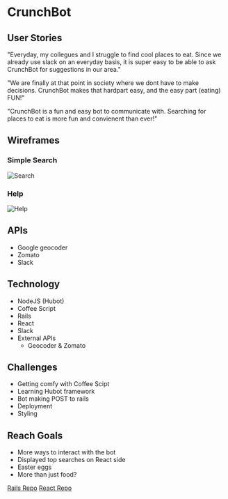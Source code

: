 # CrunchBot

## User Stories
"Everyday, my collegues and I struggle to find cool places to eat. Since we already use slack on an everyday basis, it is super easy to be able to ask CrunchBot for suggestions in our area."

"We are finally at that point in society where we dont have to make decisions. CrunchBot makes that hardpart easy, and the easy part (eating) FUN!"

"CrunchBot is a fun and easy bot to communicate with. Searching for places to eat is more fun and convienent than ever!"

## Wireframes

### Simple Search
![Search](http://i.imgur.com/NqhJ68V.png)

### Help
![Help](http://i.imgur.com/jLiTcG9.png)


## APIs
- Google geocoder
- Zomato
- Slack

## Technology
- NodeJS (Hubot)
- Coffee Script
- Rails
- React
- Slack
- External APIs
  - Geocoder & Zomato


## Challenges
- Getting comfy with Coffee Scipt
- Learning Hubot framework
- Bot making POST to rails
- Deployment
- Styling

## Reach Goals
- More ways to interact with the bot
- Displayed top searches on React side
- Easter eggs
- More than just food?




[Rails Repo](https://github.com/moralesl5/crunch-bot-backend)
[React Repo](https://github.com/moralesl5/crunch-bot-frontend)
